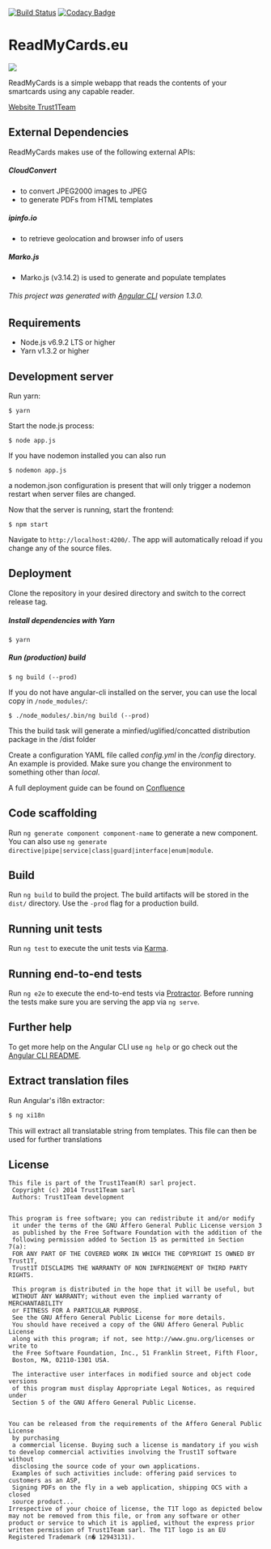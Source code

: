 [![Build Status](https://travis-ci.org/Trust1Team/readmycards-webapp-ng.svg?branch=master)](https://travis-ci.org/Trust1Team/readmycards-webapp-ng) [![Codacy Badge](https://api.codacy.com/project/badge/Grade/2678697a03074ac986ea89f50d424bac)](https://www.codacy.com/app/Trust1Team/readmycards-webapp-ng?utm_source=github.com&amp;utm_medium=referral&amp;utm_content=Trust1Team/readmycards-webapp-ng&amp;utm_campaign=Badge_Grade)


# ReadMyCards.eu
[![][t1t-logo]][Trust1Team-url]

ReadMyCards is a simple webapp that reads the contents of your smartcards using any capable reader.

[Website Trust1Team][Trust1Team-url]

## External Dependencies

ReadMyCards makes use of the following external APIs:

##### CloudConvert
* to convert JPEG2000 images to JPEG
* to generate PDFs from HTML templates
##### ipinfo.io
* to retrieve geolocation and browser info of users

##### Marko.js
* Marko.js (v3.14.2) is used to generate and populate templates


###### This project was generated with [Angular CLI](https://github.com/angular/angular-cli) version 1.3.0.

## Requirements

* Node.js v6.9.2 LTS or higher
* Yarn v1.3.2 or higher


## Development server

Run yarn:
```ssh
$ yarn
```
Start the node.js process:
```ssh
$ node app.js
```
If you have nodemon installed you can also run
```ssh
$ nodemon app.js
```
a nodemon.json configuration is present that will only trigger a nodemon restart when server files are changed.

Now that the server is running, start the frontend:
```
$ npm start
```
Navigate to `http://localhost:4200/`. The app will automatically reload if you change any of the source files.

## Deployment
Clone the repository in your desired directory and switch to the correct release tag.

##### Install dependencies with Yarn
```ssh
$ yarn
```

##### Run (production) build
```ssh
$ ng build (--prod)
```

If you do not have angular-cli installed on the server, you can use the local copy in `/node_modules/`:
```ssh
$ ./node_modules/.bin/ng build (--prod)
```

This the build task will generate a minfied/uglified/concatted distribution package in the /dist folder

Create a configuration YAML file called *config.yml* in the */config* directory. An example is provided. Make sure you change the environment to something other than *local*.

A full deployment guide can be found on [Confluence][rmc-confluence-deployment-guide]

## Code scaffolding

Run `ng generate component component-name` to generate a new component. You can also use `ng generate directive|pipe|service|class|guard|interface|enum|module`.

## Build

Run `ng build` to build the project. The build artifacts will be stored in the `dist/` directory. Use the `-prod` flag for a production build.

## Running unit tests

Run `ng test` to execute the unit tests via [Karma](https://karma-runner.github.io).

## Running end-to-end tests

Run `ng e2e` to execute the end-to-end tests via [Protractor](http://www.protractortest.org/).
Before running the tests make sure you are serving the app via `ng serve`.

## Further help

To get more help on the Angular CLI use `ng help` or go check out the [Angular CLI README](https://github.com/angular/angular-cli/blob/master/README.md).


## Extract translation files

Run Angular's i18n extractor:
```bash
$ ng xi18n
```
This will extract all translatable string from templates. This file can then be used for further translations

## License

```
This file is part of the Trust1Team(R) sarl project.
 Copyright (c) 2014 Trust1Team sarl
 Authors: Trust1Team development

 
This program is free software; you can redistribute it and/or modify
 it under the terms of the GNU Affero General Public License version 3
 as published by the Free Software Foundation with the addition of the
 following permission added to Section 15 as permitted in Section 7(a):
 FOR ANY PART OF THE COVERED WORK IN WHICH THE COPYRIGHT IS OWNED BY Trust1T,
 Trust1T DISCLAIMS THE WARRANTY OF NON INFRINGEMENT OF THIRD PARTY RIGHTS.

 This program is distributed in the hope that it will be useful, but
 WITHOUT ANY WARRANTY; without even the implied warranty of MERCHANTABILITY
 or FITNESS FOR A PARTICULAR PURPOSE.
 See the GNU Affero General Public License for more details.
 You should have received a copy of the GNU Affero General Public License
 along with this program; if not, see http://www.gnu.org/licenses or write to
 the Free Software Foundation, Inc., 51 Franklin Street, Fifth Floor,
 Boston, MA, 02110-1301 USA.

 The interactive user interfaces in modified source and object code versions
 of this program must display Appropriate Legal Notices, as required under
 Section 5 of the GNU Affero General Public License.

 
You can be released from the requirements of the Affero General Public License
 by purchasing
 a commercial license. Buying such a license is mandatory if you wish to develop commercial activities involving the Trust1T software without
 disclosing the source code of your own applications.
 Examples of such activities include: offering paid services to customers as an ASP,
 Signing PDFs on the fly in a web application, shipping OCS with a closed
 source product...
Irrespective of your choice of license, the T1T logo as depicted below may not be removed from this file, or from any software or other product or service to which it is applied, without the express prior written permission of Trust1Team sarl. The T1T logo is an EU Registered Trademark (n� 12943131).
```

[Trust1Team-url]: http://trust1team.com
[t1t-logo]: http://imgur.com/lukAaxx.png
[rmc-confluence-deployment-guide]: https://trust1t.atlassian.net/wiki/display/NPAPI/Deployment+-+ReadMyCards.eu

